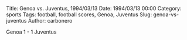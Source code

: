 Title: Genoa vs. Juventus, 1994/03/13
Date: 1994/03/13 00:00
Category: sports
Tags: football, football scores, Genoa, Juventus
Slug: genoa-vs-juventus
Author: carbonero


Genoa 1 - 1 Juventus
